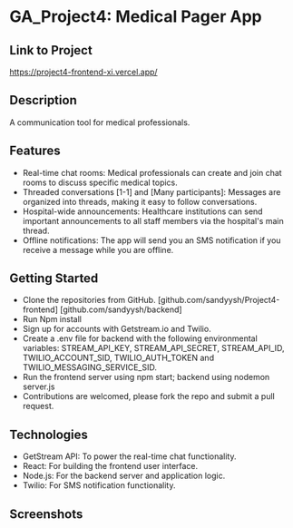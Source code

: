 # GA_Project4: Medical Pager App

## Link to Project
[https://project4-frontend-xi.vercel.app/
](url)

## Description 
A communication tool for medical professionals.

## Features
- Real-time chat rooms: Medical professionals can create and join chat rooms to discuss specific medical topics. 
- Threaded conversations [1-1] and [Many participants]: Messages are organized into threads, making it easy to follow conversations.
- Hospital-wide announcements: Healthcare institutions can send important announcements to all staff members via the hospital's main thread.
- Offline notifications: The app will send you an SMS notification if you receive a message while you are offline.

## Getting Started 
- Clone the repositories from GitHub. [github.com/sandyysh/Project4-frontend] [github.com/sandyysh/backend]
- Run Npm install
- Sign up for accounts with Getstream.io and Twilio.  
- Create a .env file for backend with the following environmental variables: STREAM_API_KEY, STREAM_API_SECRET, STREAM_API_ID, TWILIO_ACCOUNT_SID, TWILIO_AUTH_TOKEN and TWILIO_MESSAGING_SERVICE_SID. 
- Run the frontend server using npm start; backend using nodemon server.js 
- Contributions are welcomed, please fork the repo and submit a pull request. 

## Technologies
- GetStream API: To power the real-time chat functionality.
- React: For building the frontend user interface.
- Node.js: For the backend server and application logic.
- Twilio: For SMS notification functionality.

## Screenshots 

